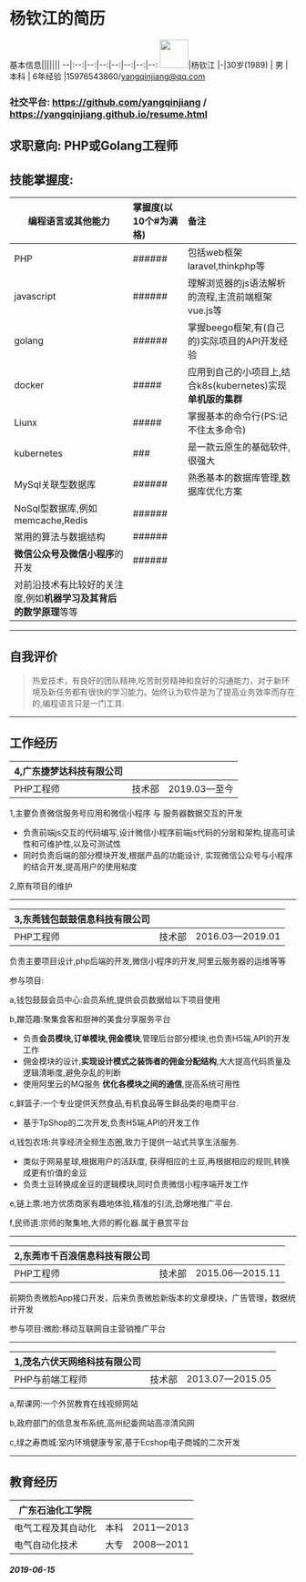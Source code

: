 # 杨钦江的简历
基本信息|||||||
--|:--:|--:|--:|--:|--:|--:|--:
<img src="https://avatars2.githubusercontent.com/u/1914373?s=460&v=4" width="50px"/>|杨钦江 |-|30岁(1989)   | 男   | 本科   | 6年经验 |15976543860/yangqinjiang@qq.com
### 社交平台: https://github.com/yangqinjiang / https://yangqinjiang.github.io/resume.html
## 求职意向: **PHP**或**Golang**工程师

## 技能掌握度:
编程语言或其他能力|掌握度(**以10个#为满格**)|备注
---|:--|:---
PHP|######|包括web框架laravel,thinkphp等
javascript|######|理解浏览器的js语法解析的流程,主流前端框架vue.js等
golang|######|掌握beego框架,有(自己的)实际项目的API开发经验
docker|#####|应用到自己的小项目上,结合k8s(kubernetes)实现**单机版的集群**
Liunx|#####|掌握基本的命令行(PS:记不住太多命令)
kubernetes|###|是一款云原生的基础软件,很强大
MySql关联型数据库|######|熟悉基本的数据库管理,数据库优化方案
NoSql型数据库,例如memcache,Redis|######|
常用的算法与数据结构|######|
**微信公众号及微信小程序**的开发|######|
对前沿技术有比较好的关注度,例如**机器学习及其背后的数学原理**等等||
---
## 自我评价
> 热爱技术，有良好的团队精神,吃苦耐劳精神和良好的沟通能力，对于新环境及新任务都有很快的学习能力。始终认为软件是为了提高业务效率而存在的,编程语言只是一门工具.
 
---
 ## 工作经历
 
4,广东捷梦达科技有限公司|||
---|:--:|---:
PHP工程师 | 技术部|2019.03—至今

1,主要负责微信服务号应用和微信小程序 与 服务器数据交互的开发
- 负责前端js交互的代码编写,设计微信小程序前端js代码的分层和架构,提高可读性和可维护性,以及可测试性
- 同时负责后端的部分模块开发,根据产品的功能设计, 实现微信公众号与小程序的结合开发,提高用户的使用粘度

2,原有项目的维护

---
3,东莞钱包鼓鼓信息科技有限公司|||
---|:--:|---:
PHP工程师 | 技术部|2016.03—2019.01

负责主要项目设计,php后端的开发,微信小程序的开发,阿里云服务器的运维等等

参与项目:

a,钱包鼓鼓会员中心:会员系统,提供会员数据给以下项目使用

b,蹭范趣:聚集食客和厨神的美食分享服务平台
- 负责**会员模块,订单模块,佣金模块**,管理后台部分模块,也负责H5端,API的开发工作
- 佣金模块的设计,**实现设计模式之装饰者的佣金分配结构**,大大提高代码质量及逻辑清晰度,避免杂乱的判断
- 使用阿里云的MQ服务 **优化各模块之间的通信**,提高系统可用性

c,鲜篮子:一个专业提供天然食品,有机食品等生鲜品类的电商平台.
- 基于TpShop的二次开发,负责H5端,API的开发工作

d,钱包农场:共享经济全频生态圈,致力于提供一站式共享生活服务.
- 类似于网易星球,根据用户的活跃度, 获得相应的土豆,再根据相应的规则,转换成更有价值的金豆
- 负责土豆转换成金豆的逻辑模块,同时负责微信小程序端开发工作

e,链上票:地方优质商家有趣地体验,精准的引流,劲爆地推广平台.

f,民师道:宗师的聚集地,大师的孵化器.属于悬赏平台

---
2,东莞市千百浪信息科技有限公司|||
---|:--:|---:
PHP工程师 | 技术部|2015.06—2015.11

前期负责微脸App接口开发，后来负责微脸新版本的文章模块，广告管理，数据统计开发

参与项目:微脸:移动互联网自主营销推广平台

---
1,茂名六伏天网络科技有限公司|||
---|:--:|---:
PHP与前端工程师 | 技术部|2013.07—2015.05

a,帮课网:一个外贸教育在线视频网站

b,政府部门的信息发布系统,高州纪委网站高凉清风网

c,绿之寿商城:室内环境健康专家,基于Ecshop电子商城的二次开发

---
## 教育经历
广东石油化工学院|||
---|:--:|---:
电气工程及其自动化 | 本科|2011—2013|
电气自动化技术 | 大专|2008—2011|


#####  2019-06-15